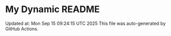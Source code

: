# My Dynamic README
Updated at: Mon Sep 15 09:24:15 UTC 2025
This file was auto-generated by GitHub Actions.
